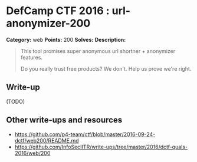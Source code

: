 # DefCamp CTF 2016 : url-anonymizer-200

**Category:** web
**Points:** 200
**Solves:**
**Description:**

> This tool promises super anonymous url shortner + anonymizer features.
>
> Do you really trust free products? We don't. Help us prove we're right.

## Write-up

(TODO)

## Other write-ups and resources

* https://github.com/p4-team/ctf/blob/master/2016-09-24-dctf/web200/README.md
* https://github.com/InfoSecIITR/write-ups/tree/master/2016/dctf-quals-2016/web/200
